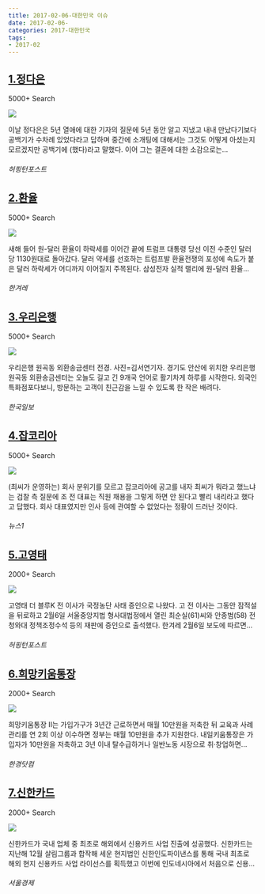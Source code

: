 ```yaml
---
title: 2017-02-06-대한민국 이슈
date: 2017-02-06-
categories: 2017-대한민국
tags: 
- 2017-02
---
```


[1.정다은](http://www.huffingtonpost.kr/2017/02/07/story_n_14633200.html)
--

5000+ Search

![](http:)

이날 정다은은 5년 열애에 대한 기자의 질문에 5년 동안 알고 지냈고 내내 만났다기보다 공백기가 수차례 있었다라고 답하며 중간에 소개팅에 대해서는 그것도 어떻게 아셨는지 모르겠지만 공백기에 (했다)라고 말했다. 이어 그는 결혼에 대한 소감으로는...
###### 허핑턴포스트

[2.환율](http://www.hani.co.kr/arti/economy/stock/781560.html)
--

5000+ Search

![](http:)

새해 들어 원-달러 환율이 하락세를 이어간 끝에 트럼프 대통령 당선 이전 수준인 달러당 1130원대로 돌아갔다. 달러 약세를 선호하는 트럼프발 환율전쟁의 포성에 속도가 붙은 달러 하락세가 어디까지 이어질지 주목된다. 삼성전자 실적 랠리에 원-달러 환율...
###### 한겨레

[3.우리은행](http://www.hankookilbo.com/v/b86480c921ac7a483e0a7d91804ed28c)
--

5000+ Search

![](http:)

우리은행 원곡동 외환송금센터 전경. 사진=김서연기자. 경기도 안산에 위치한 우리은행 원곡동 외환송금센터는 오늘도 길고 긴 9개국 언어로 활기차게 하루를 시작한다. 외국인 특화점포다보니, 방문하는 고객이 친근감을 느낄 수 있도록 한 작은 배려다.
###### 한국일보

[4.잡코리아](http://news1.kr/articles/?2905638)
--

5000+ Search

![](http:)

(최씨가 운영하는) 회사 분위기를 모르고 잡코리아에 공고를 내자 최씨가 뭐라고 했느냐는 검찰 측 질문에 조 전 대표는 직원 채용을 그렇게 하면 안 된다고 빨리 내리라고 했다고 답했다. 회사 대표였지만 인사 등에 관여할 수 없었다는 정황이 드러난 것이다.
###### 뉴스1

[5.고영태](http://www.huffingtonpost.kr/2017/02/06/story_n_14630414.html)
--

2000+ Search

![](http:)

고영태 더 블루K 전 이사가 국정농단 사태 증인으로 나왔다. 고 전 이사는 그동안 잠적설을 뒤로하고 2월6일 서울중앙지법 형사대법정에서 열린 최순실(61)씨와 안종범(58) 전 청와대 정책조정수석 등의 재판에 증인으로 출석했다. 한겨레 2월6일 보도에 따르면...
###### 허핑턴포스트

[6.희망키움통장](http://www.hankyung.com/news/app/newsview.php?aid=201702064139g)
--

2000+ Search

![](http:)

희망키움통장 Ⅱ는 가입가구가 3년간 근로하면서 매월 10만원을 저축한 뒤 교육과 사례관리를 연 2회 이상 이수하면 정부는 매월 10만원을 추가 지원한다. 내일키움통장은 가입자가 10만원을 저축하고 3년 이내 탈수급하거나 일반노동 시장으로 취·창업하면...
###### 한경닷컴

[7.신한카드](http://www.sedaily.com/NewsView/1OBZOJ7WAO)
--

2000+ Search

![](http:)

신한카드가 국내 업체 중 최초로 해외에서 신용카드 사업 진출에 성공했다. 신한카드는 지난해 12월 살림그룹과 합작해 세운 현지법인 신한인도파이낸스를 통해 국내 최초로 해외 현지 신용카드 사업 라이선스를 획득했고 이번에 인도네시아에서 처음으로 신용...
###### 서울경제

